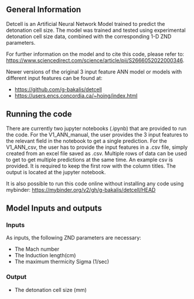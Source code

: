 ## General Information
Detcell is an Artificial Neural Network Model trained to predict the detonation cell size.
The model was trained and tested using experimental detonation cell size data, combined with the corresponding 1-D ZND parameters.

For further information on the model and to cite this code, please refer to: https://www.sciencedirect.com/science/article/pii/S2666052022000346.

Newer versions of the original 3 input feature ANN model or models with different input features can be found at:
- https://github.com/g-bakalis/detcell
- https://users.encs.concordia.ca/~hoing/index.html

## Running the code
There are currently two jupyter notebooks (.ipynb) that are provided to run the code. For the V1_ANN_manual, the user provides the 3 input features to the relevant field in the notebook to  get a single prediction. For the V1_ANN_csv, the user has to provide the input features in a .csv file, simply created from an excel file saved as .csv. Multiple rows of data can be used to get to get multiple predictions at the same time. An example csv is provided. It is required to keep the first row with the column titles.  The output is located at the jupyter notebook.

It is also possible to run this code online without installing any code using mybinder: 
https://mybinder.org/v2/gh/g-bakalis/detcell/HEAD

## Model Inputs and outputs
### Inputs
As inputs, the following ZND parameters are necessary:
- The Mach number
- The Induction length(cm)
- The maximum thermicity Sigma (1/sec)

### Output
- The detonation cell size (mm)
